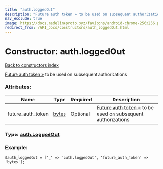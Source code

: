 ```yaml
---
title: "auth.loggedOut"
description: "Future auth token » to be used on subsequent authorizations"
nav_exclude: true
image: https://docs.madelineproto.xyz/favicons/android-chrome-256x256.png
redirect_from: /API_docs/constructors/auth_loggedOut.html
---
```

# Constructor: auth.loggedOut  
[Back to constructors index](/API_docs/constructors/index.html)



[Future auth token »](https://core.telegram.org/api/auth#future-auth-tokens) to be used on subsequent authorizations

### Attributes:

| Name     |    Type       | Required | Description |
|----------|---------------|----------|-------------|
|future\_auth\_token|[bytes](/API_docs/types/bytes.html) | Optional|[Future auth token »](https://core.telegram.org/api/auth#future-auth-tokens) to be used on subsequent authorizations|



### Type: [auth.LoggedOut](/API_docs/types/auth.LoggedOut.html)


### Example:

```
$auth_loggedOut = ['_' => 'auth.loggedOut', 'future_auth_token' => 'bytes'];
```  
